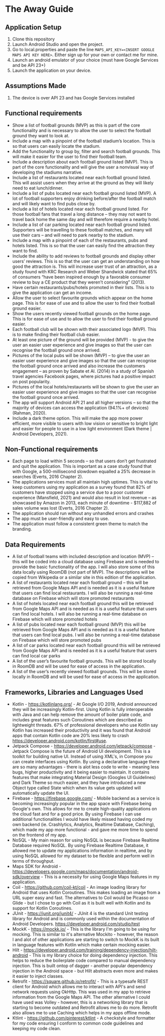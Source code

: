 # The Away Guide

## Application Setup
1. Clone this repository
2. Launch Android Studio and open the project.
3. Go to local.properties and paste the line `MAPS_API_KEY=<INSERT GOOGLE MAPS API KEY HERE>`. Either sign up for your own or contact me for mine.
4. Launch an android emulator of your choice (must have Google Services and be API 23+)
5. Launch the application on your device.

## Assumptions Made
1. The device is over API 23 and has Google Services installed

## Functional requirements
- Show a list of football grounds (MVP) as this is part of the core functionality and is necessary to allow the user to select the football ground they want to look at.
- Include a map with a pinpoint of the football stadium’s location. This is so that users can easily locate the stadium.
- Add the functionality to group by, filter and search football grounds. This will make it easier for the user to find their football team.
- Include a description about each football ground listed (MVP). This is part of the core functionality and will give the user a nonvisual way of developing the stadiums narrative.
- Include a list of restaurants located near each football ground listed. This will assist users when they arrive at the ground as they will likely need to eat lunch/dinner.
- Include a list of pubs located near each football ground listed (MVP). A lot of football supporters enjoy drinking before/after the football match and will likely want to find pubs close by. 
- Include a list of hotels located near each football ground listed. For those football fans that travel a long distance – they may not want to travel back home the same day and will therefore require a nearby hotel.
- Include a list of car parking located near each football ground listed. Supporters will be travelling to these football matches, and many will use their cars – and will need to park nearby to the stadium.
- Include a map with a pinpoint of each of the restaurants, pubs and hotels listed. This is so that the user can easily find the attraction they want to find.
- Include the ability to add reviews to football grounds and display other users’ reviews. This is so that the user can get an understanding on how good the attraction is. This will increase user trust of an attraction, as a study found with KRC Research and Weber Shandwick stated that 65% of consumers “have been inspired enough by a favorable consumer review to buy a CE product that they weren’t considering” (2013).
- Have certain restaurants/pubs/hotels promoted in their lists. This is to give the application can get an income.
- Allow the user to select favourite grounds which appear on the home page. This is for ease of use and to allow the user to find their football ground easier.
- Show the users recently viewed football grounds on the home page. This is for ease of use and to allow the user to find their football ground easier.
- Each football club will be shown with their associated logo (MVP). This is to make finding their football club easier.
- At least one picture of the ground will be provided (MVP) - to give the user an easier user experience and give images so that the user can recognise the football ground once arrived. 
- Pictures of the local pubs will be shown (MVP) – to give the user an easier user experience and give images so that the user can recognise the football ground once arrived and also increase the customers engagement – as proven by Sabate et Al. (2014) in a study of Spanish travel agencies Facebook pages, where pictures had a positive impact on post popularity.
- Pictures of the local hotels/restaurants will be shown to give the user an easier user experience and give images so that the user can recognise the football ground once arrived.
- The app will support Android API 21 and all higher versions – so that the majority of devices can access the application (94.1%+ of devices) (Rahman, 2020).
- Include a dark theme option. This will make the app more power efficient, more visible to users with low vision or sensitive to bright light and easier for people to use in a low light environment (Dark theme  |  Android Developers, 2021).

## Non-Functional requirements
- Each page to load within 5 seconds – so that users don’t get frustrated and quit the application. This is important as a case study found that with Google, a 500-millisecond slowdown equalled a 25% decrease in searches (Everts, 2016 Chapter 2).
- The applications services must all maintain high uptimes. This is vital to keep customers using my application as a survey found that 82% of customers have stopped using a service due to a poor customer experience (Mansfield, 2021) and would also result in lost revenue – as showcased by Amazon in 2013, each minute of downtime - $117,882 of sales volume was lost (Everts, 2016 Chapter 2).
- The application should run without any unhandled errors and crashes
- The app must be user-friendly and easy to use.
- The application must follow a consistent green theme to match the branding.

## Data Requirements
- A list of football teams with included description and location (MVP) – this will be coded into a cloud database using Firebase and is needed to provide the basic functionality of the app. I will also store some of this data locally using RoomDB (not part of MVP). The descriptions will be copied from Wikipedia or a similar site in this edition of the application.
- A list of restaurants located near each football ground – this will be retrieved from Google Maps API and is needed as it is a useful feature that users can find local restaurants. I will also be running a real-time database on Firebase which will store promoted restaurants
- A list of hotels located near each football ground this will be retrieved from Google Maps API and is needed as it is a useful feature that users can find local hotels. I will also be running a real-time database on Firebase which will store promoted hotels
- A list of pubs located near each football ground (MVP) this will be retrieved from Google Maps API and is needed as it is a useful feature that users can find local pubs. I will also be running a real-time database on Firebase which will store promoted pubs
- A list of car parks located near each football ground this will be retrieved from Google Maps API and is needed as it is a useful feature that users can find local car parks
- A list of the user’s favourite football grounds. This will be stored locally in RoomDB and will be used for ease of access in the application.
- A list of the user’s recently viewed football grounds. This will be stored locally in RoomDB and will be used for ease of access in the application.

## Frameworks, Libraries and Languages Used
- Kotlin - https://kotlinlang.org/ - At Google I/O 2019, Android announced they will be increasingly Kotlin-first. Using Kotlin is fully interoperable with Java and can help remove the amount of boiler plate code, and includes great features such Coroutines which are described as lightweight threads. 67%  of professional developers who use Kotlin say Kotlin has increased their productivity and it was found that Android apps that contain Kotlin code are 20% less likely to crash https://developer.android.com/kotlin/first#use.  
- Jetpack Compose - https://developer.android.com/jetpack/compose - Jetpack Compose is the future of Android UI development. This is a toolkit for building native UI. Instead of using XML's, in Compose you can create interfaces using Kotlin. By using a declarative language there are so many advantages - there is alot less code to write - meaning less bugs, higher productivity and it being easier to maintain. It contains features that make integrating Material Design (Googles UI Guidelines) and Dark Theme so much easier, and they have introduced a new Object type called State which when its value gets updated will automatically update the UI.
- Firebase - https://firebase.google.com/ - Mobile backend as a service is becoming increasingly popular in the app space with Firebase being Google's own. This allows for me to create high-quality applications on the cloud fast and for a good price. By using Firebase I can use additional functionalities I would have likely missed having coded my own backend (ie. Crashlytics, Analytics, Realtime Database, Caching), which made my app more functional - and gave me more time to spend on the frontend of my app.
- NoSQL - My main reason for using NoSQL is because Firebase Realtime Database required NoSQL. By using Firebase Realtime Database, it allowed me to update my applications information in realtime, and by using NoSQL allowed for my dataset to be flexible and perform well in terms of throughput.
- Maps SDK for Android - https://developers.google.com/maps/documentation/android-sdk/overview - This is a necessity for using Google Maps features in my application.
- Coil - https://github.com/coil-kt/coil - An image loading library for Android that uses Kotlin Coroutines. This makes loading an image from a URL super easy and fast. The alternatives to Coil would be Picasso or Glide - but I chose to go with Coil as it is built well with Kotlin and its support for Kotlin Coroutines.
- JUnit - https://junit.org/junit4/ - JUnit 4 is the standard Unit testing library for Android and is commonly used within the documentation of Android Developers. https://developer.android.com/studio/test
- MockK - https://mockk.io/ - This is the library I'm going to be using for mocking. This is similar to it's alternative Mockito - however, the reason I and alot of other applications are starting to switch to MockK is its built in language features with Kotlin which make certain mocking easier.
- Hilt - https://developer.android.com/training/dependency-injection/hilt-android - This is my library choice for doing dependency injection. This helps to reduce the boilerplate code compared to manual dependency injection. This is built ontop of dagger - another popular dependency injection in the Android space - but Hilt abstracts even more and makes it easier to inject classes.
- Retrofit - https://square.github.io/retrofit/ - This is a typesafe REST client for Android which allows me to interact with API's and send network requests using OkHttp. This was used in my app to retrieve information from the Google Maps API. The other alternative I could have used was Volley - however, this is a networking library that is starting to become outdated and Retrofit allows me to do more. Retrofit also allows me to use Caching which helps in my apps offline mode.
- Ktlint - https://github.com/pinterest/ktlint - A checkstyle and formatter for my code ensuring I conform to common code guidelines and keeping my code clean.